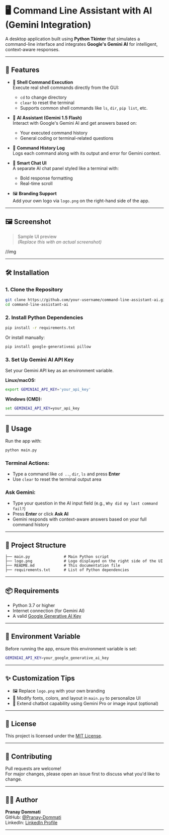 # 🖥️ Command Line Assistant with AI (Gemini Integration)

A desktop application built using **Python Tkinter** that simulates a command-line interface and integrates **Google's Gemini AI** for intelligent, context-aware responses.

---

## 🚀 Features

- 🔧 **Shell Command Execution**  
  Execute real shell commands directly from the GUI:
  - `cd` to change directory  
  - `clear` to reset the terminal  
  - Supports common shell commands like `ls`, `dir`, `pip list`, etc.

- 🤖 **AI Assistant (Gemini 1.5 Flash)**  
  Interact with Google's Gemini AI and get answers based on:
  - Your executed command history  
  - General coding or terminal-related questions

- 📜 **Command History Log**  
  Logs each command along with its output and error for Gemini context.

- 🧠 **Smart Chat UI**  
  A separate AI chat panel styled like a terminal with:
  - Bold response formatting  
  - Real-time scroll

- 🖼️ **Branding Support**  
  Add your own logo via `logo.png` on the right-hand side of the app.

---

## 🖼️ Screenshot

> Sample UI preview  
> *(Replace this with an actual screenshot)*

//img

---

## 🛠️ Installation

### 1. Clone the Repository

```bash
git clone https://github.com/your-username/command-line-assistant-ai.git
cd command-line-assistant-ai
```

### 2. Install Python Dependencies

```bash
pip install -r requirements.txt
```

Or install manually:

```bash
pip install google-generativeai pillow
```

### 3. Set Up Gemini AI API Key

Set your Gemini API key as an environment variable.

**Linux/macOS:**

```bash
export GEMINIAI_API_KEY='your_api_key'
```

**Windows (CMD):**

```cmd
set GEMINIAI_API_KEY=your_api_key
```

---

## 🧾 Usage

Run the app with:

```bash
python main.py
```

### Terminal Actions:

- Type a command like `cd ..`, `dir`, `ls` and press **Enter**
- Use `clear` to reset the terminal output area

### Ask Gemini:

- Type your question in the AI input field (e.g., `Why did my last command fail?`)
- Press **Enter** or click **Ask AI**
- Gemini responds with context-aware answers based on your full command history

---

## 📁 Project Structure

```
├── main.py               # Main Python script
├── logo.png              # Logo displayed on the right side of the UI
├── README.md             # This documentation file
├── requirements.txt      # List of Python dependencies
```

---

## 📦 Requirements

- Python 3.7 or higher
- Internet connection (for Gemini AI)
- A valid [Google Generative AI Key](https://makersuite.google.com/app)

---

## 🔐 Environment Variable

Before running the app, ensure this environment variable is set:

```bash
GEMINIAI_API_KEY=your_google_generative_ai_key
```

---

## ✨ Customization Tips

- 🖼️ Replace `logo.png` with your own branding
- 🎨 Modify fonts, colors, and layout in `main.py` to personalize UI
- 💬 Extend chatbot capability using Gemini Pro or image input (optional)

---

## 📜 License

This project is licensed under the [MIT License](LICENSE).

---

## 🤝 Contributing

Pull requests are welcome!  
For major changes, please open an issue first to discuss what you'd like to change.

---

## 👨‍💻 Author

**Pranay Dommati**  
GitHub: [@Pranay-Dommati](https://github.com/Pranay-Dommati)  
LinkedIn: [LinkedIn Profile](https://www.linkedin.com)

---

